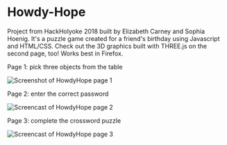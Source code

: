 # Howdy-Hope
Project from HackHolyoke 2018 built by Elizabeth Carney and Sophia Hoenig. It's a puzzle game created for a friend's birthday using Javascript and HTML/CSS. Check out the 3D graphics built with THREE.js on the second page, too! Works best in Firefox.

Page 1: pick three objects from the table

![Screenshot of HowdyHope page 1](https://i.imgur.com/YDUoC6h.png)

Page 2: enter the correct password 

![Screencast of HowdyHope page 2](https://media.giphy.com/media/i2W8TEfRf6SBBYigm1/giphy.gif)

Page 3: complete the crossword puzzle

![Screencast of HowdyHope page 3](https://media.giphy.com/media/WwdYtN9v42YRmL3xnI/giphy.gif)
